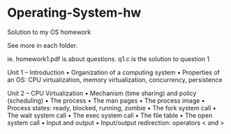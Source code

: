 # Operating-System-hw
Solution to my OS homework

See more in each folder.

ie. homework1.pdf is about questions.
q1.c is the solution to question 1

Unit 1 – Introduction
• Organization of a computing system
• Properties of an OS: CPU virtualization, memory virtualization, concurrency, persistence

Unit 2 – CPU Virtualization
• Mechanism (time sharing) and policy (scheduling)
• The process
• The man pages
• The process image
• Process states: ready, blocked, running, zombie
• The fork system call
• The wait system call
• The exec system call
• The file table
• The open system call
• Input and output
• Input/output redirection: operators < and >
